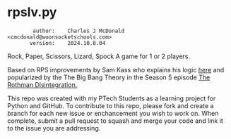 # rpslv.py
            author:    Charles J McDonald <cmcdonald@woonsocketschools.com>
           version:    2024.10.8.04

   Rock, Paper, Scissors, Lizard, Spock
   A game for 1 or 2 players.

   Based on RPS improvements by Sam Kass who explains his logic [here](https://www.samkass.com/theories/RPSSL.html) and
   popularized by the The Big Bang Theory in the Season 5 episode [The Rothman Disintegration.](https://youtu.be/x5Q6-wMx-K8?si=Gguhgii3LejcPbOZ)

   This repo was created with my PTech Students as a learning project for Python and GitHub.
   To contribute to this repo, please fork and create a branch for each new issue or enchancement
   you wish to work on. When complete, submit a pull request to squash and merge your code and link
   it to the issue you are addressing.
